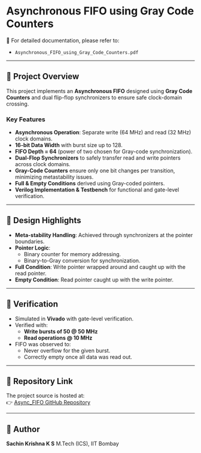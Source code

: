 # Asynchronous FIFO using Gray Code Counters

📄 For detailed documentation, please refer to:  
- `Asynchronous_FIFO_using_Gray_Code_Counters.pdf`

---

## 🔑 Project Overview
This project implements an **Asynchronous FIFO** designed using **Gray Code Counters** and dual flip-flop synchronizers to ensure safe clock-domain crossing.

### Key Features
- **Asynchronous Operation**: Separate write (64 MHz) and read (32 MHz) clock domains.  
- **16-bit Data Width** with burst size up to 128.  
- **FIFO Depth = 64** (power of two chosen for Gray-code synchronization).  
- **Dual-Flop Synchronizers** to safely transfer read and write pointers across clock domains.  
- **Gray-Code Counters** ensure only one bit changes per transition, minimizing metastability issues.  
- **Full & Empty Conditions** derived using Gray-coded pointers.  
- **Verilog Implementation & Testbench** for functional and gate-level verification.  

---

## 📐 Design Highlights
- **Meta-stability Handling**: Achieved through synchronizers at the pointer boundaries.  
- **Pointer Logic**:
  - Binary counter for memory addressing.  
  - Binary-to-Gray conversion for synchronization.  
- **Full Condition**: Write pointer wrapped around and caught up with the read pointer.  
- **Empty Condition**: Read pointer caught up with the write pointer.  

---

## 🧪 Verification
- Simulated in **Vivado** with gate-level verification.  
- Verified with:
  - **Write bursts of 50 @ 50 MHz**  
  - **Read operations @ 10 MHz**  
- FIFO was observed to:
  - Never overflow for the given burst.  
  - Correctly empty once all data was read out.  

---

## 📂 Repository Link
The project source is hosted at:  
👉 [Async_FIFO GitHub Repository](https://github.com/sachinsurendranath/Async_FIFO.git)

---

## 📧 Author
**Sachin Krishna K S** 
M.Tech (ICS), IIT Bombay
